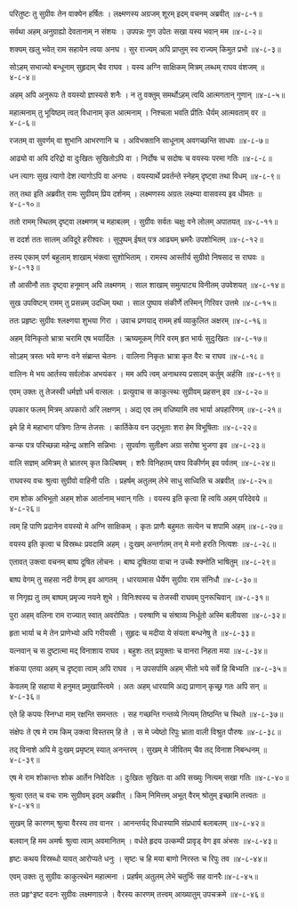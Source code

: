 परितुष्टः तु सुग्रीवः तेन वाक्येन हर्षितः ।
लक्ष्मणस्य अग्रजम् शूरम् इदम् वचनम् अब्रवीत् ॥४-८-१॥

सर्वथा अहम् अनुग्राह्यो देवतानाम् न संशयः ।
उपपन्नः गुण उपेतः सखा यस्य भवान् मम ॥४-८-२॥

शक्यम् खलु भवेत् राम सहायेन त्वया अनघ ।
सुर राज्यम् अपि प्राप्तुम् स्व राज्यम् किमुत प्रभो ॥४-८-३॥

सोऽहम् सभाज्यो बन्धूनाम् सुहृदाम् चैव राघव ।
यस्य अग्नि साक्षिकम् मित्रम् लब्धम् राघव वंशजम् ॥४-८-४॥

अहम् अपि अनुरूपः ते वयस्यो ज्ञास्यसे शनैः ।
न तु वक्तुम् समर्थोऽहम् त्वयि आत्मगतान् गुणान् ॥४-८-५॥

महात्मनाम् तु भूयिष्ठम् त्वत् विधानाम् कृत आत्मनाम् ।
निश्चला भवति प्रीतिः धैर्यम् आत्मवताम् वर ॥४-८-६॥

रजतम् वा सुवर्णम् वा शुभानि आभरणानि च ।
अविभक्तानि साधूनाम् अवगच्छन्ति साधवः ॥४-८-७॥

आढ्यो वा अपि दरिद्रो वा दुःखितः सुखितोऽपि वा ।
निर्दोषः च सदोषः च वयस्यः परमा गतिः ॥४-८-८॥

धन त्यागः सुख त्यागो देश त्यागोऽपि वा अनघः ।
वयस्यार्थे प्रवर्तन्ते स्नेहम् दृष्ट्वा तथा विधम् ॥४-८-९॥

तत् तथा इति अब्रवीत् रामः सुग्रीवम् प्रिय दर्शनम् ।
लक्ष्मणस्य अग्रतः लक्ष्म्या वासवस्य इव धीमतः ॥४-८-१०॥

ततो रामम् स्थितम् दृष्ट्वा लक्ष्मणम् च महाबलम् ।
सुग्रीवः सर्वतः चक्षुः वने लोलम् अपातयत् ॥४-८-११॥

स ददर्श ततः सालम् अविदूरे हरीश्वरः ।
सुपुष्पम् ईषत् पत्र आढ्यम् भ्रमरैः उपशोभितम् ॥४-८-१२॥

तस्य एकाम् पर्ण बहुलाम् शाखाम् भंक्त्वा सुशोभिताम् ।
रामस्य आस्तीर्य सुग्रीवो निषसाद स राघवः ॥४-८-१३॥

तौ आसीनौ ततः दृष्ट्वा हनूमान् अपि लक्ष्मणम् ।
साल शाखाम् समुत्पाट्य विनीतम् उपवेशयत् ॥४-८-१४॥

सुख उपविष्टम् रामम् तु प्रसन्नम् उदधिम् यथा ।
साल पुष्पाव संकीर्णे तस्मिन् गिरिवर उत्तमे ॥४-८-१५॥

ततः प्रहृष्टः सुग्रीवः श्लक्ष्णया शुभया गिरा ।
उवाच प्रणयाद् रामम् हर्ष व्याकुलित अक्षरम् ॥४-८-१६॥

अहम् विनिकृतो भ्रात्रा चरामि एष भयार्दितः ।
ऋष्यमूकम् गिरि वरम् हृत भार्यः सुदुःखितः ॥४-८-१७॥

सोऽहम् त्रस्तः भये मग्नः वने संब्रान्त चेतनः ।
वालिना निकृतः भ्रात्रा कृत वैरः च राघव ॥४-८-१८॥

वालिनः मे भय आर्तस्य सर्वलोक अभयंकर ।
मम अपि त्वम् अनाथस्य प्रसादम् कर्तुम् अर्हसि ॥४-८-१९॥

एवम् उक्तः तु तेजस्वी धर्मज्ञो धर्म वत्सलः ।
प्रत्युवाच स काकुत्स्थः सुग्रीवम् प्रहसन् इव ॥४-८-२०॥

उपकार फलम् मित्रम् अपकारो अरि लक्षणम् ।
अद्य एव तम् वधिष्यामि तव भार्या अपहारिणम् ॥४-८-२१॥

इमे हि मे महाभाग पत्रिणः तिग्म तेजसः ।
कार्तिकेय वन उद्भूताः शरा हेम विभूषिताः ॥४-८-२२॥

कन्क पत्र परिच्छन्ना महेन्द्र अशनि सन्निभाः ।
सुपर्वाणः सुतीक्ष्ण अग्रा सरोषा भुजगा इव ॥४-८-२३॥

वालि सज्ञम् अमित्रम् ते भ्रातरम् कृत किल्बिषम् ।
शरैः विनिहतम् पश्य विकीर्णम् इव पर्वतम् ॥४-८-२४॥

राघवस्य वचः श्रुत्वा सुग्रीवो वाहिनी पतिः ।
प्रहर्षम् अतुलम् लेभे साधु साध्विति च अब्रवीत् ॥४-८-२५॥

राम शोक अभिभूतो अहम् शोक आर्तानाम् भवान् गतिः ।
वयस्य इति कृत्वा हि त्वयि अहम् परिदेवये ॥४-८-२६॥

त्वम् हि पाणि प्रदानेन वयस्यो मे अग्नि साक्षिकम् ।
कृतः प्राणैः बहुमतः सत्येन च शपामि अहम् ॥४-८-२७॥

वयस्य इति कृत्वा च विस्रब्धः प्रवदामि अहम् ।
दुःखम् अन्तर्गतम् तन् मे मनो हरति नित्यशः ॥४-८-२८॥

एतावत् उक्त्वा वचनम् बाष्प दूषित लोचनः ।
बाष्प दूषितया वाचा न उच्चैः श्क्नोति भाषितुम् ॥४-८-२९॥

बाष्प वेगम् तु सहसा नदी वेगम् इव आगतम् ।
धारयामास धैर्येण सुग्रीवः राम संनिधौ ॥४-८-३०॥

स निगृह्य तु तम् बाष्पम् प्रमृज्य नयने शुभे ।
विनिःश्वस्य च तेजस्वी राघवम् पुनरूचिवान् ॥४-८-३१॥

पुरा अहम् वलिना राम राज्यात् स्वात् अवरोपितः ।
परुषाणि च संश्राव्य निर्धूतो अस्मि बलीयसा ॥४-८-३२॥

हृता भार्या च मे तेन प्राणेभ्यो अपि गरीयसी ।
सुहृदः च मदीया ये संयता बन्धनेषु ते ॥४-८-३३॥

यत्नवान् च स दुष्टात्मा मद् विनाशाय राघव ।
बहुशः तत् प्रयुक्ताः च वानरा निहता मया ॥४-८-३४॥

शंकया एतया अहम् च दृष्ट्वा त्वाम् अपि राघव ।
न उपसर्पामि अहम् भीतो भये सर्वे हि बिभ्यति ॥४-८-३५॥

केवलम् हि सहाया मे हनुमत् प्रमुखास्त्विमे ।
अतः अहम् धारयामि अद्य प्राणान् कृच्छ्र गतः अपि सन् ॥४-८-३६॥

एते हि कपयः स्निग्धा माम् रक्षन्ति समन्ततः ।
सह गच्छन्ति गन्तव्ये नित्यम् तिष्ठन्ति च स्थिते ॥४-८-३७॥

संक्षेपः ते एष मे राम किम् उक्त्वा विस्तरम् हि ते ।
स मे ज्येष्ठो रिपुः भ्राता वाली विश्रुत पौरुषः ॥४-८-३८॥

तद् विनाशे अपि मे दुःखम् प्रमृष्टम् स्यात् अनन्तरम् ।
सुखम् मे जीवितम् चैव तद् विनाश निबन्धनम् ॥४-८-३९॥

एष मे राम शोकान्तः शोक आर्तेन निवेदितः ।
दुःखितः सुखितः वा अपि सख्युः नित्यम् सखा गतिः ॥४-८-४०॥

श्रुत्वा एतत् च वचः रामः सुग्रीवम् इदम् अब्रवीत् ।
किम् निमित्तम् अभूत् वैरम् श्रोतुम् इच्छामि तत्त्वतः ॥४-८-४१॥

सुखम् हि कारणम् श्रुत्वा वैरस्य तव वानर ।
आनन्तर्यद् विधास्यामि संप्रधार्य बलाबलम् ॥४-८-४२॥

बलवान् हि मम अमर्षः श्रुत्वा त्वाम् अवमानितम् ।
वर्धते हृदय उत्कम्पी प्रावृड् वेग इव अंभसः ॥४-८-४३॥

हृष्टः कथय विस्रब्धो यावत् आरोप्यते धनुः ।
सृष्टः च हि मया बाणो निरस्तः च रिपुः तव ॥४-८-४४॥

एवम् उक्तः तु सुग्रीवः काकुत्स्थेन महात्मना ।
प्रहर्षम् अतुलम् लेभे चतुर्भिः सह वानरैः॥४-८-४५॥

ततः प्रहृ^इष्ट वदनः सुग्रीवः लक्ष्मणाग्रजे ।
वैरस्य कारणम् तत्त्वम् आख्यातुम् उपचक्रमे ॥४-८-४६॥

